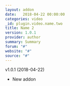 ```yaml
---
layout: addon
date:   2018-04-22 00:00:00
categories: video
_id: plugin.video.name.two
title: Name 2
version: 1.0.1
provider: author
summary: Summary
forum: "#"
website: "#"
source: "#"
---
```

v1.0.1 (2018-04-22)
- New addon